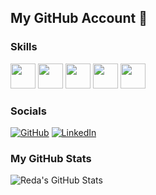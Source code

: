 ## My GitHub Account 👋
### Skills
<p align="left">
  <img src="https://cdn.jsdelivr.net/gh/devicons/devicon/icons/java/java-original.svg" width="40"/>
  <img src="https://cdn.jsdelivr.net/gh/devicons/devicon/icons/javascript/javascript-original.svg" width="40"/>
  <img src="https://cdn.jsdelivr.net/gh/devicons/devicon/icons/python/python-original.svg" width="40"/>
  <img src="https://cdn.jsdelivr.net/gh/devicons/devicon/icons/angularjs/angularjs-original.svg" width="40"/>
  <img src="https://cdn.jsdelivr.net/gh/devicons/devicon/icons/react/react-original.svg" width="40"/>
</p>

### Socials

[![GitHub](https://img.shields.io/badge/GitHub-000?logo=github&style=for-the-badge&logoColor=white)](https://github.com/ton_pseudo)
[![LinkedIn](https://img.shields.io/badge/LinkedIn-0A66C2?logo=linkedin&style=for-the-badge&logoColor=white)](https://www.linkedin.com/in/ton_profil/)

### My GitHub Stats

![Reda's GitHub Stats](https://github-readme-stats.vercel.app/api?username=ton_pseudo&show_icons=true&theme=dark)


<!--
**Reda-Kriate/Reda-Kriate** is a ✨ _special_ ✨ repository because its `README.md` (this file) appears on your GitHub profile.

Here are some ideas to get you started:

- 🔭 I’m currently working on ...
- 🌱 I’m currently learning ...
- 👯 I’m looking to collaborate on ...
- 🤔 I’m looking for help with ...
- 💬 Ask me about ...
- 📫 How to reach me: ...
- 😄 Pronouns: ...
- ⚡ Fun fact: ...
-->
